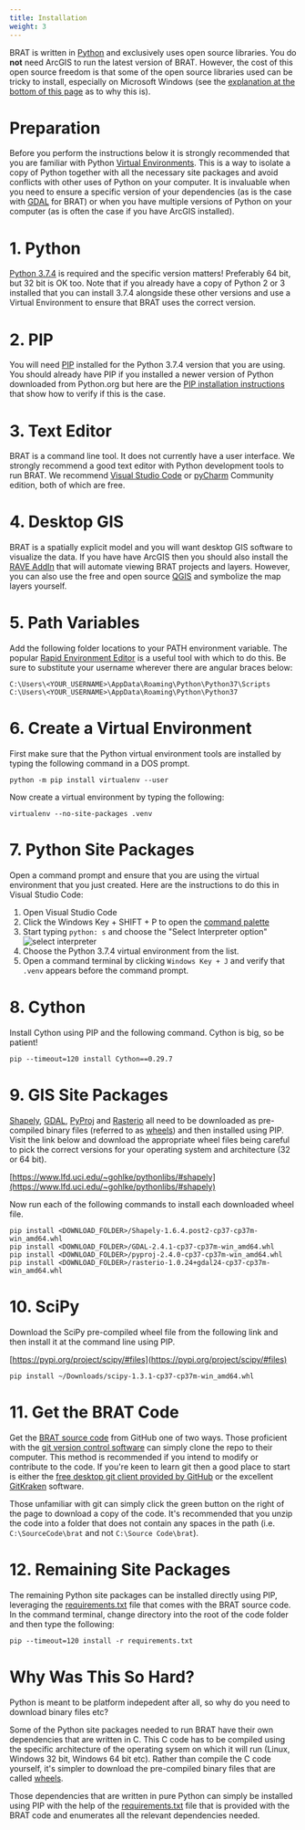 ```yaml
---
title: Installation
weight: 3
---
```


BRAT is written in [Python](http://python.org) and exclusively uses open source libraries. You do **not** need ArcGIS to run the latest version of BRAT. However, the cost of this open source freedom is that some of the open source libraries used can be tricky to install, especially on Microsoft Windows (see the [explanation at the bottom of this page](http://127.0.0.1:4001/sqlBRAT/Technical_Reference/installation.html#why-was-this-so-hard) as to why this is).

# Preparation

Before you perform the instructions below it is strongly recommended that you are familiar with Python [Virtual Environments](https://www.python.org/dev/peps/pep-0405/). This is a way to isolate a copy of Python together with all the necessary site packages and avoid conflicts with other uses of Python on your computer. It is invaluable when you need to ensure a specific version of your dependencies (as is the case with [GDAL](https://gdal.org/) for BRAT) or when you have multiple versions of Python on your computer (as is often the case if you have ArcGIS installed).

# 1. Python

[Python 3.7.4](https://www.python.org/downloads/release/python-374/) is required and the specific version matters! Preferably 64 bit, but 32 bit is OK too. Note that if you already have a copy of Python 2 or 3 installed that you can install 3.7.4 alongside these other versions and use a Virtual Environment to ensure that BRAT uses the correct version.

# 2. PIP

You will need [PIP](https://pypi.org/project/pip) installed for the Python 3.7.4 version that you are using. You should already have PIP if you installed a newer version of Python downloaded from Python.org but here are the [PIP installation instructions](https://pip.pypa.io/en/stable/installing/) that show how to verify if this is the case.

# 3. Text Editor

BRAT is a command line tool. It does not currently have a user interface. We strongly recommend a good text editor with Python development tools to run BRAT. We recommend [Visual Studio Code](https://code.visualstudio.com) or [pyCharm](https://www.jetbrains.com/pycharm) Community edition, both of which are free.

# 4. Desktop GIS

BRAT is a spatially explicit model and you will want desktop GIS software to visualize the data. If you have have ArcGIS then you should also install the [RAVE AddIn](https://rave.riverscapes.net/) that will automate viewing BRAT projects and layers. However, you can also use the free and open source [QGIS](https://www.qgis.org/en/site/) and symbolize the map layers yourself.

# 5. Path Variables

Add the following folder locations to your PATH environment variable. The popular [Rapid Environment Editor](https://www.rapidee.com/en/about) is a useful tool with which to do this. Be sure to substitute your username wherever there are angular braces below:

```
C:\Users\<YOUR_USERNAME>\AppData\Roaming\Python\Python37\Scripts
C:\Users\<YOUR_USERNAME>\AppData\Roaming\Python\Python37
```

# 6. Create a Virtual Environment

First make sure that the Python virtual environment tools are installed by typing the following command in a DOS prompt.

```
python -m pip install virtualenv --user
```

Now create a virtual environment by typing the following:

```
virtualenv --no-site-packages .venv
```

# 7. Python Site Packages

Open a command prompt and ensure that you are using the virtual environment that you just created. Here are the instructions to do this in Visual Studio Code:

1. Open Visual Studio Code
1. Click the Windows Key + SHIFT + P to open the [command palette](https://code.visualstudio.com/docs/getstarted/tips-and-tricks#_command-palette)
1. Start typing `python: s` and choose the "Select Interpreter option"
![select interpreter]({{site.baseurl}}/assets/images/select-interpreters-command.png)
1. Choose the Python 3.7.4 virtual environment from the list.
1. Open a command terminal by clicking `Windows Key + J` and verify that `.venv` appears before the command prompt.

# 8. Cython

Install Cython using PIP and the following command. Cython is big, so be patient!

```
pip --timeout=120 install Cython==0.29.7
```

# 9. GIS Site Packages

[Shapely](https://shapely.readthedocs.io/en/stable/index.html), [GDAL](https://gdal.org/), [PyProj](https://github.com/pyproj4/pyproj) and [Rasterio](https://rasterio.readthedocs.io/en/latest/) all need to be downloaded as pre-compiled binary files (referred to as [wheels](https://pythonwheels.com)) and then installed using PIP. Visit the link below and download the appropriate wheel files being careful to pick the correct versions for your operating system and architecture (32 or 64 bit).

[https://www.lfd.uci.edu/~gohlke/pythonlibs/#shapely](https://www.lfd.uci.edu/~gohlke/pythonlibs/#shapely)

Now run each of the following commands to install each downloaded wheel file.

```
pip install <DOWNLOAD_FOLDER>/Shapely-1.6.4.post2-cp37-cp37m-win_amd64.whl
pip install <DOWNLOAD_FOLDER>/GDAL-2.4.1-cp37-cp37m-win_amd64.whl
pip install <DOWNLOAD_FOLDER>/pyproj-2.4.0-cp37-cp37m-win_amd64.whl 
pip install <DOWNLOAD_FOLDER>/rasterio-1.0.24+gdal24-cp37-cp37m-win_amd64.whl 
```

# 10. SciPy

Download the SciPy pre-compiled wheel file from the following link and then install it at the command line using PIP.

[https://pypi.org/project/scipy/#files](https://pypi.org/project/scipy/#files)

```
pip install ~/Downloads/scipy-1.3.1-cp37-cp37m-win_amd64.whl 
```

# 11. Get the BRAT Code

Get the [BRAT source code](https://github.com/Riverscapes/sqlBRAT) from GitHub one of two ways. Those proficient with the [git version control software](https://git-scm.com/docs/git-svn) can simply clone the repo to their computer. This method is recommended if you intend to modify or contribute to the code. If you're keen to learn git then a good place to start is either the [free desktop git client provided by GitHub](https://desktop.github.com/) or the excellent [GitKraken](https://www.gitkraken.com/) software.

Those unfamiliar with git can simply click the green button on the right of the page to download a copy of the code. It's recommended that you unzip the code into a folder that does not contain any spaces in the path (i.e. `C:\SourceCode\brat` and not `C:\Source Code\brat`).


# 12. Remaining Site Packages

The remaining Python site packages can be installed directly using PIP, leveraging the [requirements.txt](https://github.com/Riverscapes/sqlBRAT/blob/master/requirements.txt) file that comes with the BRAT source code. In the command terminal, change directory into the root of the code folder and then type the following:

```
pip --timeout=120 install -r requirements.txt
```

# Why Was This So Hard?

Python is meant to be platform indepedent after all, so why do you need to download binary files etc?

Some of the Python site packages needed to run BRAT have their own dependencies that are written in C. This C code has to be compiled using the specific architecture of the operating sysem on which it will run (Linux, Windows 32 bit, Windows 64 bit etc). Rather than compile the C code yourself, it's simpler to download the pre-compiled binary files that are called [wheels](https://pythonwheels.com/).

Those dependencies that are written in pure Python can simply be installed using PIP with the help of the [requirements.txt](https://github.com/Riverscapes/sqlBRAT/blob/master/requirements.txt) file that is provided with the BRAT code and enumerates all the relevant dependencies needed.